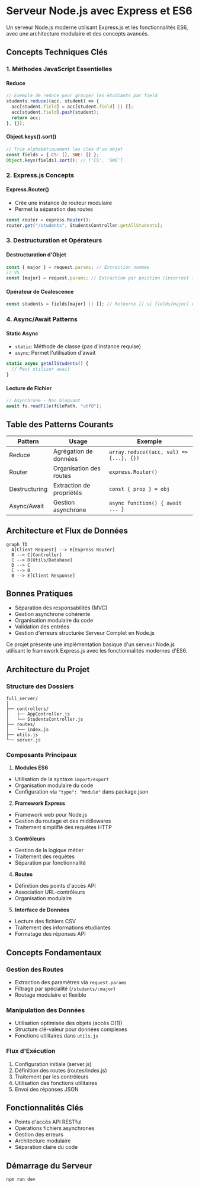 # Serveur Node.js avec Express et ES6

Un serveur Node.js moderne utilisant Express.js et les fonctionnalités ES6, avec une architecture modulaire et des concepts avancés.

## Concepts Techniques Clés

### 1. Méthodes JavaScript Essentielles

#### Reduce

```javascript
// Exemple de reduce pour grouper les étudiants par field
students.reduce((acc, student) => {
  acc[student.field] = acc[student.field] || [];
  acc[student.field].push(student);
  return acc;
}, {});
```

#### Object.keys().sort()

```javascript
// Trie alphabétiquement les clés d'un objet
const fields = { CS: [], SWE: [] };
Object.keys(fields).sort(); // ['CS', 'SWE']
```

### 2. Express.js Concepts

#### Express.Router()

- Crée une instance de routeur modulaire
- Permet la séparation des routes

```javascript
const router = express.Router();
router.get("/students", StudentsController.getAllStudents);
```

### 3. Destructuration et Opérateurs

#### Destructuration d'Objet

```javascript
const { major } = request.params; // Extraction nommée
// VS
const [major] = request.params; // Extraction par position (incorrect ici)
```

#### Opérateur de Coalescence

```javascript
const students = fields[major] || []; // Retourne [] si fields[major] est undefined
```

### 4. Async/Await Patterns

#### Static Async

- `static`: Méthode de classe (pas d'instance requise)
- `async`: Permet l'utilisation d'await

```javascript
static async getAllStudents() {
  // Peut utiliser await
}
```

#### Lecture de Fichier

```javascript
// Asynchrone - Non bloquant
await fs.readFile(filePath, "utf8");
```

## Table des Patterns Courants

| Pattern       | Usage                    | Exemple                                 |
| ------------- | ------------------------ | --------------------------------------- |
| Reduce        | Agrégation de données    | `array.reduce((acc, val) => {...}, {})` |
| Router        | Organisation des routes  | `express.Router()`                      |
| Destructuring | Extraction de propriétés | `const { prop } = obj`                  |
| Async/Await   | Gestion asynchrone       | `async function() { await ... }`        |

## Architecture et Flux de Données

```mermaid
graph TD
  A[Client Request] --> B[Express Router]
  B --> C[Controller]
  C --> D[Utils/Database]
  D --> C
  C --> B
  B --> E[Client Response]
```

## Bonnes Pratiques

- Séparation des responsabilités (MVC)
- Gestion asynchrone cohérente
- Organisation modulaire du code
- Validation des entrées
- Gestion d'erreurs structurée Serveur Complet en Node.js

Ce projet présente une implémentation basique d'un serveur Node.js utilisant le framework Express.js avec les fonctionnalités modernes d'ES6.

## Architecture du Projet

### Structure des Dossiers

```
full_server/
│
├── controllers/
│   ├── AppController.js
│   └── StudentsController.js
├── routes/
│   └── index.js
├── utils.js
└── server.js
```

### Composants Principaux

1. **Modules ES6**

- Utilisation de la syntaxe `import/export`
- Organisation modulaire du code
- Configuration via `"type": "module"` dans package.json

2. **Framework Express**

- Framework web pour Node.js
- Gestion du routage et des middlewares
- Traitement simplifié des requêtes HTTP

3. **Contrôleurs**

- Gestion de la logique métier
- Traitement des requêtes
- Séparation par fonctionnalité

4. **Routes**

- Définition des points d'accès API
- Association URL-contrôleurs
- Organisation modulaire

5. **Interface de Données**

- Lecture des fichiers CSV
- Traitement des informations étudiantes
- Formatage des réponses API

## Concepts Fondamentaux

### Gestion des Routes

- Extraction des paramètres via `request.params`
- Filtrage par spécialité (`/students/:major`)
- Routage modulaire et flexible

### Manipulation des Données

- Utilisation optimisée des objets (accès O(1))
- Structure clé-valeur pour données complexes
- Fonctions utilitaires dans `utils.js`

### Flux d'Exécution

1. Configuration initiale (server.js)
2. Définition des routes (routes/index.js)
3. Traitement par les contrôleurs
4. Utilisation des fonctions utilitaires
5. Envoi des réponses JSON

## Fonctionnalités Clés

- Points d'accès API RESTful
- Opérations fichiers asynchrones
- Gestion des erreurs
- Architecture modulaire
- Séparation claire du code

## Démarrage du Serveur

```bash
npm run dev
```
